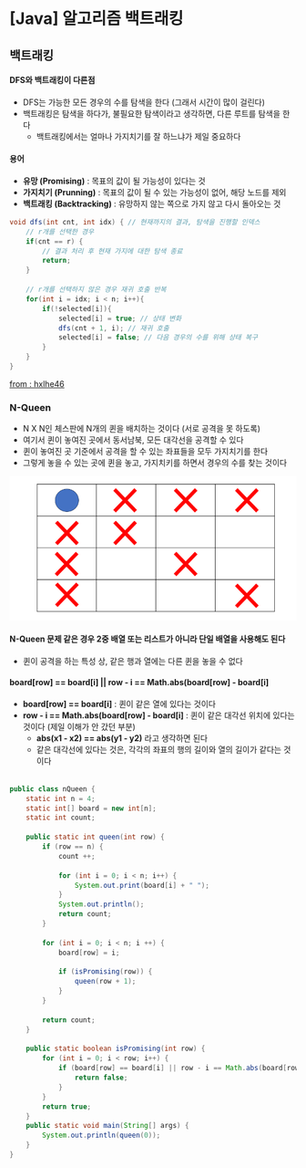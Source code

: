 # [Java] 알고리즘 백트래킹





## 백트래킹

#### DFS와 백트래킹이 다른점

- DFS는 가능한 모든 경우의 수를 탐색을 한다 (그래서 시간이 많이 걸린다)
- 백트래킹은 탐색을 하다가, 불필요한 탐색이라고 생각하면, 다른 루트를 탐색을 한다
  - 백트래킹에서는 얼마나 가지치기를 잘 하느냐가 제일 중요하다



#### 용어

- **유망 (Promising)** :  목표의 값이 될 가능성이 있다는 것
- **가지치기 (Prunning)** : 목표의 값이 될 수 있는 가능성이 없어, 해당 노드를 제외
- **백트래킹 (Backtracking)** : 유망하지 않는 쪽으로 가지 않고 다시 돌아오는 것



```java
void dfs(int cnt, int idx) { // 현재까지의 결과, 탐색을 진행할 인덱스 
	// r개를 선택한 경우 
	if(cnt == r) { 
    	// 결과 처리 후 현재 가지에 대한 탐색 종료 
        return; 
    }
    
    // r개를 선택하지 않은 경우 재귀 호출 반복 
	for(int i = idx; i < n; i++){ 
    	if(!selected[i]){
			selected[i] = true; // 상태 변화 
			dfs(cnt + 1, i); // 재귀 호출
			selected[i] = false; // 다음 경우의 수를 위해 상태 복구 
		}
    }
}
```

[from : hxlhe46](https://velog.io/@jxlhe46/%EC%95%8C%EA%B3%A0%EB%A6%AC%EC%A6%98-%EB%B0%B1%ED%8A%B8%EB%9E%98%ED%82%B9-Back-tracking)





### N-Queen

- N X N인 체스판에 N개의 퀸을 배치하는 것이다 (서로 공격을 못 하도록)
- 여기서 퀸이 놓여진 곳에서 동서남북, 모든 대각선을 공격할 수 있다
- 퀸이 놓여진 곳 기준에서 공격을 할 수 있는 좌표들을 모두 가지치기를 한다
- 그렇게 놓을 수 있는 곳에 퀸을 놓고, 가지치키를 하면서 경우의 수를 찾는 것이다

![image-20230707155103054](28_제로베이스_Java_알고리즘_백트래킹.assets/image-20230707155103054.png)



#### N-Queen 문제 같은 경우 2중 배열 또는 리스트가 아니라 단일 배열을 사용해도 된다

- 퀸이 공격을 하는 특성 상, 같은 행과 열에는 다른 퀸을 놓을 수 없다



#### board[row] == board[i] || row - i == Math.abs(board[row] - board[i]

- **board[row] == board[i]**  :  퀸이 같은 열에 있다는 것이다
- **row - i == Math.abs(board[row] - board[i]**  :  퀸이 같은 대각선 위치에 있다는 것이다 (제일 이해가 안 갔던 부분)
  - **abs(x1 - x2) == abs(y1 - y2)** 라고 생각하면 된다 
  - 같은 대각선에 있다는 것은, 각각의 좌표의 행의 길이와 열의 길이가 같다는 것이다



```java

public class nQueen {
    static int n = 4;
    static int[] board = new int[n];
    static int count;

    public static int queen(int row) {
        if (row == n) {
            count ++;

            for (int i = 0; i < n; i++) {
                System.out.print(board[i] + " ");
            }
            System.out.println();
            return count;
        }

        for (int i = 0; i < n; i ++) {
            board[row] = i;

            if (isPromising(row)) {
                queen(row + 1);
            }
        }

        return count;
    }

    public static boolean isPromising(int row) {
        for (int i = 0; i < row; i++) {
            if (board[row] == board[i] || row - i == Math.abs(board[row] - board[i])) {
                return false;
            }
        }
        return true;
    }
    public static void main(String[] args) {
        System.out.println(queen(0));
    }
}

```

